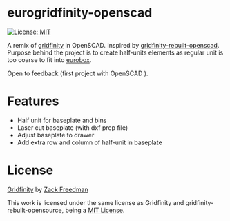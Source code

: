 # eurogridfinity-openscad
[![License: MIT](https://img.shields.io/badge/License-MIT-yellow.svg)](https://opensource.org/licenses/MIT)


A remix of [gridfinity](https://www.youtube.com/watch?v=ra_9zU-mnl8) in OpenSCAD. Inspired by [gridfinity-rebuilt-openscad](https://github.com/kennetek/gridfinity-rebuilt-openscad). Purpose behind the project is to create half-units elements as regular unit is too coarse to fit into [eurobox](https://www.auer-packaging.com/be/en/Euro-containers-solid/EG-6417-HG.html).

Open to feedback (first project with OpenSCAD ).

# Features
- Half unit for baseplate and bins
- Laser cut baseplate (with dxf prep file)
- Adjust baseplate to drawer
- Add extra row and column of half-unit in baseplate

# License
[Gridfinity](https://www.youtube.com/watch?v=ra_9zU-mnl8) by [Zack Freedman](https://www.youtube.com/c/ZackFreedman/about)

This work is licensed under the same license as Gridfinity and gridfinity-rebuilt-opensource, being a
[MIT License](https://opensource.org/licenses/MIT).
